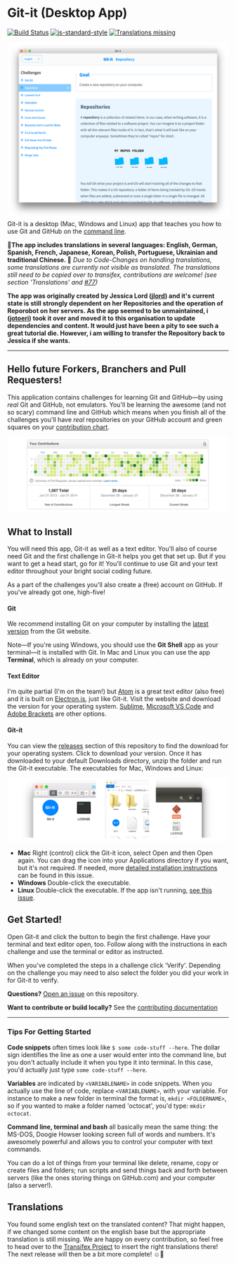 # Git-it (Desktop App)

[![Build Status](https://travis-ci.org/Git-it-App/git-it-electron.svg?branch=master)](https://travis-ci.org/Git-it-App/git-it-electron) [![js-standard-style](https://img.shields.io/badge/code%20style-standard-brightgreen.svg)](http://standardjs.com/) [![Translations missing](https://img.shields.io/badge/translations-missing%3A_fr_es_ja_ko_pt_uk_zh-critical)](https://www.transifex.com/git-it/git-it-electron)

![The app](assets/screenshots/app.png)
Git-it is a desktop (Mac, Windows and Linux) app that teaches you how to use Git and GitHub on the [command line](https://en.wikipedia.org/wiki/Command-line_interface).

**🚩The app includes translations in several languages: English, German, Spanish, French, Japanese, Korean, Polish, Portuguese, Ukrainian and traditional Chinese. 🚩**
_Due to Code-Changes on handling translations, some translations are currently not visible as translated. The translations still need to be copied over to transifex, contributions are welcome! (see section 'Translations' and [#77](https://github.com/Git-it-App/git-it-electron/issues/77))_

**The app was originally created by Jessica Lord ([jlord](https://github.com/jlord)) and it's current state is still strongly dependent on her Repositories and the operation of Reporobot on her servers. As the app seemed to be unmaintained, i ([jotoeri](https://github.com/jotoeri)) took it over and moved it to this organisation to update dependencies and content. It would just have been a pity to see such a great tutorial die. However, i am willing to transfer the Repository back to Jessica if she wants.**

---
## Hello future Forkers, Branchers and Pull Requesters!

This application contains challenges for learning Git and GitHub—by using _real_ Git and GitHub, not emulators. You'll be learning the awesome (and not so scary) command line and GitHub which means when you finish all of the challenges you'll have _real_ repositories on your GitHub account and green squares on your [contribution chart](https://github.com/blog/1360-introducing-contributions).

![contributions](assets/screenshots/ghcc.png)

## What to Install

You will need this app, Git-it as well as a text editor. You'll also of course need Git and the first challenge in Git-it helps you get that set up. But if you want to get a head start, go for it! You'll continue to use Git and your text editor throughout your bright social coding future.

As a part of the challenges you'll also create a (free) account on GitHub. If you've already got one, high-five!

#### Git

We recommend installing Git on your computer by installing the [latest version](https://git-scm.com/downloads) from the Git website.

Note—If you're using Windows, you should use the **Git Shell** app as your terminal—it is installed with Git. In Mac and Linux you can use the app **Terminal**, which is already on your computer.

#### Text Editor

I'm quite partial (I'm on the team!) but [Atom](http://atom.io) is a great text editor (also free) and it is built on [Electron.js](http://electron.atom.io), just like Git-it. Visit the website and download the version for your operating system. [Sublime](https://www.sublimetext.com), [Microsoft VS Code](https://code.visualstudio.com) and [Adobe Brackets](http://brackets.io) are other options.

#### Git-it

You can view the [releases](http://github.com/Git-it-App/git-it-electron/releases) section of this repository to find the download for your operating system. Click to download your version. Once it has downloaded to your default Downloads directory, unzip the folder and run the Git-it executable. The executables for Mac, Windows and Linux:

![executables](assets/screenshots/install.png)

- **Mac** Right (control) click the Git-it icon, select Open and then Open again. You can drag the icon into your Applications directory if you want, but it's not required. If needed, more [detailed installation instructions](https://github.com/jlord/git-it-electron/issues/121#issue-149747488) can be found in this issue.
- **Windows** Double-click the executable.
- **Linux** Double-click the executable. If the app isn't running, [see this issue](https://github.com/jlord/git-it-electron/issues/182).

## Get Started!

Open Git-it and click the button to begin the first challenge. Have your terminal and text editor open, too. Follow along with the instructions in each challenge and use the terminal or editor as instructed.

When you've completed the steps in a challenge click 'Verify'. Depending on the challenge you may need to also select the folder you did your work in for Git-it to verify.

**Questions?** [Open an issue](http://github.com/Git-it-App/git-it-electron/issues/new) on this repository.

**Want to contribute or build locally?** See the [contributing documentation](CONTRIBUTING.md)

---

### Tips For Getting Started

**Code snippets** often times look like `$ some code-stuff --here`. The dollar sign identifies the line as one a user would enter into the command line, but you don't actually include it when you type it into terminal. In this case, you'd actually just type `some code-stuff --here`.

**Variables** are indicated by `<VARIABLENAME>` in code snippets. When you actually use the line of code, replace `<VARIABLENAME>`, with your variable. For instance to make a new folder in terminal the format is, `mkdir <FOLDERNAME>`, so if you wanted to make a folder named 'octocat', you'd type: `mkdir octocat`.

**Command line, terminal and bash** all basically mean the same thing: the MS-DOS, Doogie Howser looking screen full of words and numbers. It's awesomely powerful and allows you to control your computer with text commands.

You can do a lot of things from your terminal like delete, rename, copy or create files and folders; run scripts and send things back and forth between servers (like the ones storing things on GitHub.com) and your computer (also a server!).

## Translations
You found some english text on the translated content? That might happen, if we changed some content on the english base but the appropriate translation is still missing. We are happy on every contribution, so feel free to head over to the [Transifex Project](https://www.transifex.com/git-it/git-it-electron) to insert the right translations there! The next release will then be a bit more complete! :relaxed::tada:
